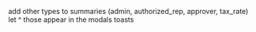 add other types to summaries (admin, authorized_rep, approver, tax_rate)
let ^ those appear in the modals
toasts